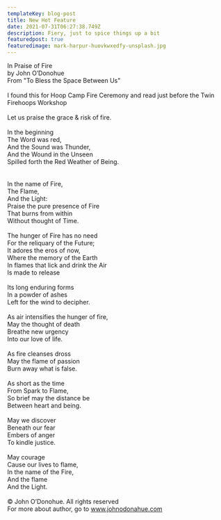 ```yaml
---
templateKey: blog-post
title: New Hot Feature
date: 2021-07-31T06:27:38.749Z
description: Fiery, just to spice things up a bit
featuredpost: true
featuredimage: mark-harpur-huovkwxedfy-unsplash.jpg
---
```

In Praise of Fire\
by John O’Donohue\
From "To Bless the Space Between Us"\
\
I found this for Hoop Camp Fire Ceremony and read just before the Twin Firehoops Workshop\
\
Let us praise the grace & risk of fire.\
\
In the beginning\
The Word was red,\
And the Sound was Thunder,\
And the Wound in the Unseen\
Spilled forth the Red Weather of Being.\
\
[](<>)\
In the name of Fire,\
The Flame,\
And the Light:\
Praise the pure presence of Fire\
That burns from within\
Without thought of Time.\
\
The hunger of Fire has no need\
For the reliquary of the Future;\
It adores the eros of now,\
Where the memory of the Earth\
In flames that lick and drink the Air\
Is made to release\
\
Its long enduring forms\
In a powder of ashes\
Left for the wind to decipher.\
\
As air intensifies the hunger of fire,\
May the thought of death\
Breathe new urgency\
Into our love of life.\
\
As fire cleanses dross\
May the flame of passion\
Burn away what is false.\
\
As short as the time\
From Spark to Flame,\
So brief may the distance be\
Between heart and being.\
\
May we discover\
Beneath our fear\
Embers of anger\
To kindle justice.\
\
May courage\
Cause our lives to flame,\
In the name of the Fire,\
And the flame\
And the Light.\
\
© John O’Donohue. All rights reserved\
For more about author, go to www.johnodonahue.com